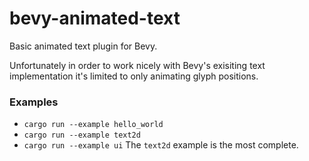 # bevy-animated-text

Basic animated text plugin for Bevy.

Unfortunately in order to work nicely with Bevy's exisiting text implementation it's limited to only animating glyph positions.

### Examples
* ```cargo run --example hello_world```
* ```cargo run --example text2d```
* ```cargo run --example ui```
The `text2d` example is the most complete.
